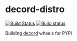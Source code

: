 # decord-distro

[![Build Status](https://travis-ci.com/zhreshold/decord-distro.svg?branch=master)](https://travis-ci.com/zhreshold/decord-distro)
[![Build status](https://ci.appveyor.com/api/projects/status/uggyy4t86cux1ojk?svg=true)](https://ci.appveyor.com/project/zhreshold/decord-distro)


Building [decord](https://github.com/zhreshold/decord) wheels for PYPI
